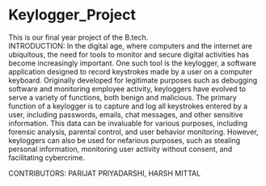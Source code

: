 # Keylogger_Project
This is our final year project of the B.tech.<br />
INTRODUCTION:
In the digital age, where computers and the internet are ubiquitous, the need for tools to monitor and secure digital activities has become increasingly important. One such tool is the keylogger, a software application designed to record keystrokes made by a user on a computer keyboard. Originally developed for legitimate purposes such as debugging software and monitoring employee activity, keyloggers have evolved to serve a variety of functions, both benign and malicious.
The primary function of a keylogger is to capture and log all keystrokes entered by a user, including passwords, emails, chat messages, and other sensitive information. This data can be invaluable for various purposes, including forensic analysis, parental control, and user behavior monitoring. However, keyloggers can also be used for nefarious purposes, such as stealing personal information, monitoring user activity without consent, and facilitating cybercrime.<br />

CONTRIBUTORS: PARIJAT PRIYADARSHI, HARSH MITTAL
